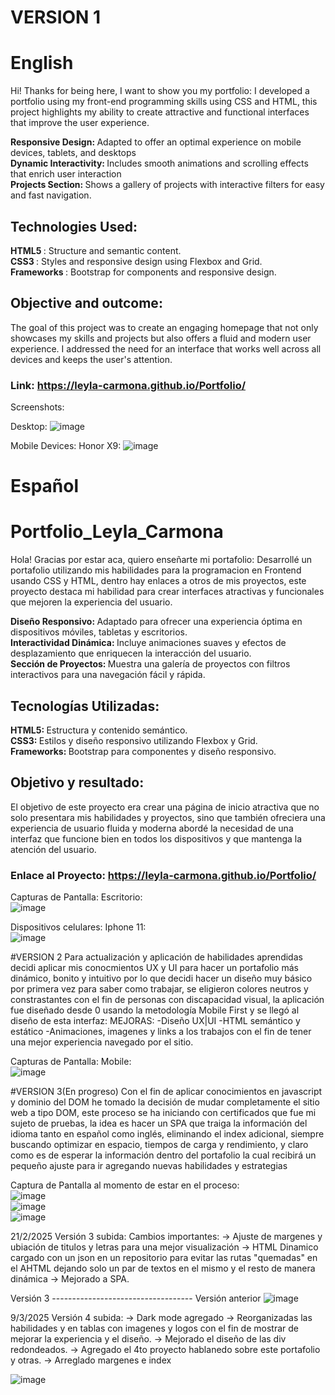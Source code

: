 # VERSION 1
# English

Hi! Thanks for being here, I want to show you my portfolio:
I developed a portfolio using my front-end programming skills using CSS and HTML, this project highlights my ability to create attractive and functional interfaces that improve the user experience.

<b> Responsive Design: </b> Adapted to offer an optimal experience on mobile devices, tablets, and desktops <br>
<b> Dynamic Interactivity: </b> Includes smooth animations and scrolling effects that enrich user interaction <br>
<b> Projects Section: </b> Shows a gallery of projects with interactive filters for easy and fast navigation. <br>


## Technologies Used:

<b> HTML5 </b> : Structure and semantic content. <br>
<b> CSS3 </b>: Styles and responsive design using Flexbox and Grid.<br>
<b> Frameworks </b> : Bootstrap for components and responsive design.<br>

## Objective and outcome:
The goal of this project was to create an engaging homepage that not only showcases my skills and projects but also offers a fluid and modern user experience. I addressed the need for an interface that works well across all devices and keeps the user's attention.

### Link: https://leyla-carmona.github.io/Portfolio/

Screenshots:

Desktop:
![image](https://github.com/user-attachments/assets/f676beb1-3daf-43ab-b241-702745d3963b)

Mobile Devices:
Honor X9: 
![image](https://github.com/user-attachments/assets/b79c98d6-cd76-4570-b295-392a96161ead)


# Español 

# Portfolio_Leyla_Carmona

Hola! Gracias por estar aca, quiero enseñarte mi portafolio:
Desarrollé un portafolio utilizando mis habilidades para la programacion en Frontend usando CSS y HTML, dentro hay enlaces a otros de mis proyectos, este proyecto destaca mi habilidad para crear interfaces atractivas y funcionales que mejoren la experiencia del usuario.

<b> Diseño Responsivo: </b>  Adaptado para ofrecer una experiencia óptima en dispositivos móviles, tabletas y escritorios. <br>
<b> Interactividad Dinámica: </b>  Incluye animaciones suaves y efectos de desplazamiento que enriquecen la interacción del usuario. <br>
<b> Sección de Proyectos: </b>  Muestra una galería de proyectos con filtros interactivos para una navegación fácil y rápida. <br>

## Tecnologías Utilizadas:
 
<b> HTML5: </b> Estructura y contenido semántico. <br>
<b> CSS3: </b> Estilos y diseño responsivo utilizando Flexbox y Grid.  <br>
<b> Frameworks: </b> Bootstrap para componentes y diseño responsivo. <br>

## Objetivo y resultado:

El objetivo de este proyecto era crear una página de inicio atractiva que no solo presentara mis habilidades y proyectos, sino que también ofreciera una experiencia de usuario fluida y moderna abordé la necesidad de una interfaz que funcione bien en todos los dispositivos y que mantenga la atención del usuario.

### Enlace al Proyecto: https://leyla-carmona.github.io/Portfolio/

Capturas de Pantalla:
Escritorio:
<br> ![image](https://github.com/user-attachments/assets/f676beb1-3daf-43ab-b241-702745d3963b)

Dispositivos celulares:
Iphone 11: 
<br> ![image](https://github.com/user-attachments/assets/8b0b18cc-2cdd-4431-9086-f8df3655c4b4)


#VERSION 2
Para actualización y aplicación de habilidades aprendidas decidi aplicar mis conocmientos UX y UI para hacer un portafolio más dinámico, bonito y intuitivo por lo que decidi hacer un diseño muy básico por primera vez para saber como trabajar, se eligieron colores neutros y constrastantes con el fin de personas con discapacidad visual, la aplicación fue diseñado desde 0 usando la metodología Mobile First y se llegó al diseño de esta interfaz:
MEJORAS:
-Diseño UX|UI
-HTML semántico y estático
-Animaciones, imagenes y links a los trabajos con el fin de tener una mejor experiencia navegado por el sitio.

Capturas de Pantalla:
Mobile:
<br> ![image](https://github.com/user-attachments/assets/1a3e18ae-93e6-4334-ba2d-ad59c4f96f5b)


#VERSION 3(En progreso)
Con el fin de aplicar conocimientos en javascript y dominio del DOM he tomado la decisión de mudar completamente el sitio web a tipo DOM, este proceso se ha iniciando con certificados que fue mi sujeto de pruebas, la idea es hacer un SPA que traiga la información del idioma tanto en español como inglés, eliminando el index adicional, siempre buscando optimizar en espacio, tiempos de carga y rendimiento, y claro como es de esperar la información dentro del portafolio la cual recibirá un pequeño ajuste para ir agregando nuevas habilidades y estrategias

Captura de Pantalla al momento de estar en el proceso:
<br> ![image](https://github.com/user-attachments/assets/932f04f2-e5cf-4843-8639-6b3f71664dd3)
<br> ![image](https://github.com/user-attachments/assets/a0577bdc-2acc-4896-b321-5905b6680f13)
<br> ![image](https://github.com/user-attachments/assets/ee0726e7-8211-48f6-a755-42ef374eae03)


21/2/2025
Versión 3 subida:
Cambios importantes: 
-> Ajuste de margenes y ubiación de titulos y letras para una mejor visualización
-> HTML Dinamico cargado con un json en un repositorio para evitar las rutas "quemadas" en el AHTML dejando solo un par de textos en el mismo y el resto de manera dinámica
-> Mejorado a SPA.

Versión 3 ----------------------------------- Versión anterior
![image](https://github.com/user-attachments/assets/d67fe04e-580b-487f-bd61-fc2c74b40ca0)


9/3/2025
Versión 4 subida:
-> Dark mode agregado
-> Reorganizadas las habilidades y en tablas con imagenes y logos con el fin de mostrar de mejorar la experiencia y el diseño.
-> Mejorado el diseño de las div redondeados.
-> Agregado el 4to proyecto hablanedo sobre este portafolio y otras.
-> Arreglado margenes e index

![image](https://github.com/user-attachments/assets/f854c8ae-4c3c-412b-8e6a-0af3033a224c)


